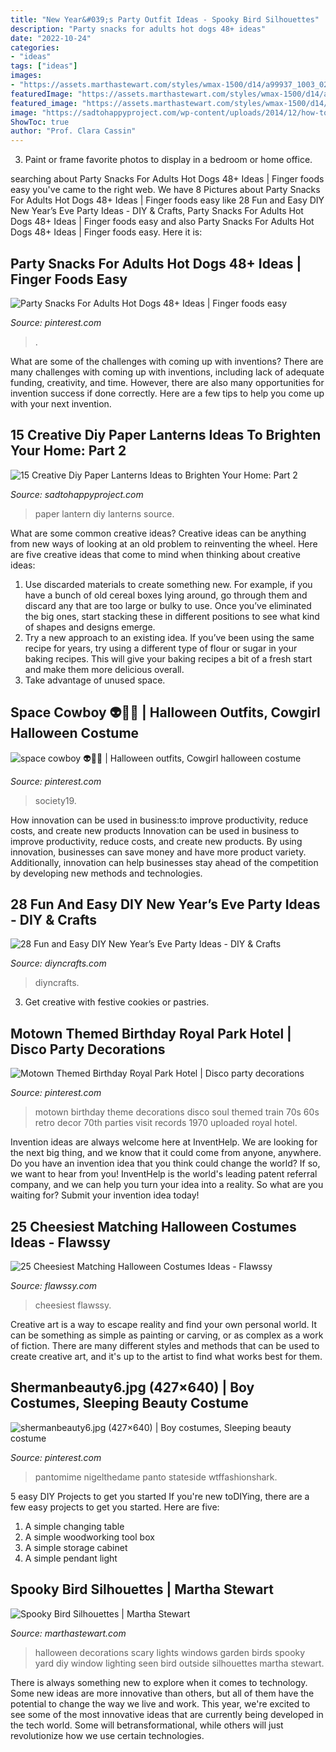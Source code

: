```yaml
---
title: "New Year&#039;s Party Outfit Ideas - Spooky Bird Silhouettes"
description: "Party snacks for adults hot dogs 48+ ideas"
date: "2022-10-24"
categories:
- "ideas"
tags: ["ideas"]
images:
- "https://assets.marthastewart.com/styles/wmax-1500/d14/a99937_1003_02/a99937_1003_02_sq.jpg?itok=JWXcGCtG"
featuredImage: "https://assets.marthastewart.com/styles/wmax-1500/d14/a99937_1003_02/a99937_1003_02_sq.jpg?itok=JWXcGCtG"
featured_image: "https://assets.marthastewart.com/styles/wmax-1500/d14/a99937_1003_02/a99937_1003_02_sq.jpg?itok=JWXcGCtG"
image: "https://sadtohappyproject.com/wp-content/uploads/2014/12/how-to-make-paper-lanterns2.jpg"
ShowToc: true
author: "Prof. Clara Cassin"
---
```



3. Paint or frame favorite photos to display in a bedroom or home office.

	

		
searching about Party Snacks For Adults Hot Dogs 48+ Ideas | Finger foods easy you've came to the right web. We have 8 Pictures about Party Snacks For Adults Hot Dogs 48+ Ideas | Finger foods easy like 28 Fun and Easy DIY New Year’s Eve Party Ideas - DIY &amp; Crafts, Party Snacks For Adults Hot Dogs 48+ Ideas | Finger foods easy and also Party Snacks For Adults Hot Dogs 48+ Ideas | Finger foods easy. Here it is:
		
    
## Party Snacks For Adults Hot Dogs 48+ Ideas | Finger Foods Easy

<img loading=lazy src="https://i.pinimg.com/736x/b9/6a/64/b96a64d0ac4287ab01dd0bff6fd4b3a8.jpg" onerror="this.onerror=null;this.src='https://tse3.mm.bing.net/th?id=OIP.2BSJj5ShInHmZ5BLXVSxCAAAAA&amp;pid=15.1';" alt="Party Snacks For Adults Hot Dogs 48+ Ideas | Finger foods easy">

_Source: pinterest.com_

>. 

	

What are some of the challenges with coming up with inventions?
There are many challenges with coming up with inventions, including lack of adequate funding, creativity, and time. However, there are also many opportunities for invention success if done correctly. Here are a few tips to help you come up with your next invention.

    
## 15 Creative Diy Paper Lanterns Ideas To Brighten Your Home: Part 2

<img loading=lazy src="https://sadtohappyproject.com/wp-content/uploads/2014/12/how-to-make-paper-lanterns2.jpg" onerror="this.onerror=null;this.src='https://tse2.mm.bing.net/th?id=OIP.0A3cydwM52-tC6sXzn2p7QHaJ4&amp;pid=15.1';" alt="15 Creative Diy Paper Lanterns Ideas to Brighten Your Home: Part 2">

_Source: sadtohappyproject.com_

>paper lantern diy lanterns source. 

	

What are some common creative ideas?
Creative ideas can be anything from new ways of looking at an old problem to reinventing the wheel. Here are five creative ideas that come to mind when thinking about creative ideas: 
1. Use discarded materials to create something new. For example, if you have a bunch of old cereal boxes lying around, go through them and discard any that are too large or bulky to use. Once you’ve eliminated the big ones, start stacking these in different positions to see what kind of shapes and designs emerge.
2. Try a new approach to an existing idea. If you’ve been using the same recipe for years, try using a different type of flour or sugar in your baking recipes. This will give your baking recipes a bit of a fresh start and make them more delicious overall.
3. Take advantage of unused space.

    
## Space Cowboy 👽🤠💫 | Halloween Outfits, Cowgirl Halloween Costume

<img loading=lazy src="https://i.pinimg.com/736x/93/00/1e/93001ef50a8ad24262da856e6088ac13.jpg" onerror="this.onerror=null;this.src='https://tse2.mm.bing.net/th?id=OIP.ClhPReaoD3TISQlsSiYrSgHaJ4&amp;pid=15.1';" alt="space cowboy 👽🤠💫 | Halloween outfits, Cowgirl halloween costume">

_Source: pinterest.com_

>society19. 

	

How innovation can be used in business:to improve productivity, reduce costs, and create new products
Innovation can be used in business to improve productivity, reduce costs, and create new products. By using innovation, businesses can save money and have more product variety. Additionally, innovation can help businesses stay ahead of the competition by developing new methods and technologies.

    
## 28 Fun And Easy DIY New Year’s Eve Party Ideas - DIY &amp; Crafts

<img loading=lazy src="https://www.diyncrafts.com/wp-content/uploads/2013/12/5-easy-decorations.jpg" onerror="this.onerror=null;this.src='https://tse2.mm.bing.net/th?id=OIP.t6Mc2CR3SE6oETXSGraxJAHaL2&amp;pid=15.1';" alt="28 Fun and Easy DIY New Year’s Eve Party Ideas - DIY &amp; Crafts">

_Source: diyncrafts.com_

>diyncrafts. 

	

3. Get creative with festive cookies or pastries.

    
## Motown Themed Birthday Royal Park Hotel | Disco Party Decorations

<img loading=lazy src="https://i.pinimg.com/736x/d4/70/05/d470050e59c62f4caf56f71a27ac5834--motown-party-s-party.jpg" onerror="this.onerror=null;this.src='https://tse4.mm.bing.net/th?id=OIP.ZmQid8dMXKsk_4rzFCznywHaJ6&amp;pid=15.1';" alt="Motown Themed Birthday Royal Park Hotel | Disco party decorations">

_Source: pinterest.com_

>motown birthday theme decorations disco soul themed train 70s 60s retro decor 70th parties visit records 1970 uploaded royal hotel. 

	

Invention ideas are always welcome here at InventHelp. We are looking for the next big thing, and we know that it could come from anyone, anywhere. Do you have an invention idea that you think could change the world? If so, we want to hear from you! InventHelp is the world's leading patent referral company, and we can help you turn your idea into a reality. So what are you waiting for? Submit your invention idea today!

    
## 25 Cheesiest Matching Halloween Costumes Ideas - Flawssy

<img loading=lazy src="https://www.flawssy.com/wp-content/uploads/2016/05/Holly-Madison-Halloween-Costumes.jpg" onerror="this.onerror=null;this.src='https://tse4.mm.bing.net/th?id=OIP.ssWR-H6osUgsKubT4Rln2gHaKE&amp;pid=15.1';" alt="25 Cheesiest Matching Halloween Costumes Ideas - Flawssy">

_Source: flawssy.com_

>cheesiest flawssy. 

	

Creative art is a way to escape reality and find your own personal world. It can be something as simple as painting or carving, or as complex as a work of fiction. There are many different styles and methods that can be used to create creative art, and it's up to the artist to find what works best for them.

    
## Shermanbeauty6.jpg (427×640) | Boy Costumes, Sleeping Beauty Costume

<img loading=lazy src="https://i.pinimg.com/736x/60/dd/cc/60ddccaeaf9fe9a1e75e229d15ebeb43--pantomime-principal.jpg" onerror="this.onerror=null;this.src='https://tse4.mm.bing.net/th?id=OIP.qgNLpwCoW_SPx6RWNlu-IgDMEy&amp;pid=15.1';" alt="shermanbeauty6.jpg (427×640) | Boy costumes, Sleeping beauty costume">

_Source: pinterest.com_

>pantomime nigelthedame panto stateside wtffashionshark. 

	

5 easy DIY Projects to get you started
If you're new toDIYing, there are a few easy projects to get you started. Here are five: 
1. A simple changing table 
2. A simple woodworking tool box 
3. A simple storage cabinet 
4. A simple pendant light 

    
## Spooky Bird Silhouettes | Martha Stewart

<img loading=lazy src="https://assets.marthastewart.com/styles/wmax-1500/d14/a99937_1003_02/a99937_1003_02_sq.jpg?itok=JWXcGCtG" onerror="this.onerror=null;this.src='https://tse2.mm.bing.net/th?id=OIP.cIKO6I4UXqV1vbr34SfR0wHaHa&amp;pid=15.1';" alt="Spooky Bird Silhouettes | Martha Stewart">

_Source: marthastewart.com_

>halloween decorations scary lights windows garden birds spooky yard diy window lighting seen bird outside silhouettes martha stewart. 

	

There is always something new to explore when it comes to technology. Some new ideas are more innovative than others, but all of them have the potential to change the way we live and work. This year, we're excited to see some of the most innovative ideas that are currently being developed in the tech world. Some will betransformational, while others will just revolutionize how we use certain technologies.

